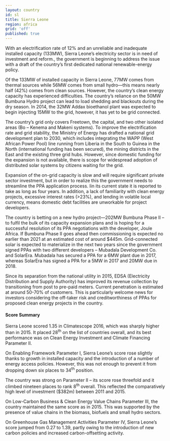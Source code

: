 ```yaml
---
layout: country
id: sl
title: Sierra Leone
region: africa
grid: 'off'
published: true
---
```


With an electrification rate of 12% and an unreliable and inadequate installed capacity (133MW), Sierra Leone’s electricity sector is in need of investment and reform., the government is beginning to address the issue with a draft of the country’s first dedicated national renewable-energy policy.

Of the 133MW of installed capacity in Sierra Leone, 77MW comes from thermal sources while 56MW comes from small hydro—this means nearly half (42%) comes from clean sources. However, the country’s clean energy capacity has experienced difficulties. The country’s reliance on the 50MW Bumbuna Hydro project can lead to load shedding and blackouts during the dry season. In 2014, the 32MW Addax bioethanol plant was expected to begin injecting 15MW to the grid, however, it has yet to be grid connected.

The country’s grid only covers Freetown, the capital, and two other isolated areas (Bo – Kenema and Makeni systems). To improve the electrification rate and grid stability, the Ministry of Energy has drafted a national grid development plan to 2030, which includes integrating the WAPP (West African Power Pool) line running from Liberia in the South to Guinea in the North (international funding has been secured), the mining districts in the East and the existing three grid hubs. However, since domestic funding for the expansion is not available, there is scope for widespread adoption of distributed solar systems by citizens waiting for the grid.

Expansion of the on-grid capacity is slow and will require significant private sector investment, but in order to realize this the government needs to streamline the PPA application process. Iin its current state it is reported to take as long as four years. In addition, a lack of familiarity with clean energy projects, excessive interest rates (>23%), and lending in volatile local currency, means domestic debt facilities are unworkable for project developers.

The country is betting on a new hydro project—202MW Bumbuna Phase II – to fulfil the bulk of its capacity expansion plans and is hoping for a successful resolution of its PPA negotiations with the developer, Joule Africa. If Bumbuna Phase II goes ahead then commissioning is expected no earlier than 2021 at an estimated cost of around $445m. Grid-connected solar is expected to materialize in the next two years since the government signed PPAs with two different developers – Mubadala Development Co. and SolarEra. Mubadala has secured a PPA for a 6MW plant due in 2017, whereas SolarEra has signed a PPA for a 5MW in 2017 and 20MW due in 2018.

Since its separation from the national utility in 2015, EDSA (Electricity Distribution and Supply Authority) has improved its revenue collection by transitioning from post to pre-paid meters. Current penetration is estimated at around 50-70% of customers. This is particularly welcome news for investors considering the off-taker risk and creditworthiness of PPAs for proposed clean energy projects in the country.


#### Score Summary

Sierra Leone scored 1.35 in Climatescope 2016, which was sharply higher than in 2015. It placed 28<sup>th</sup> on the list of countries overall, and its best performance was on Clean Energy Investment and Climate Financing Parameter II.

On Enabling Framework Parameter I, Sierra Leone’s score rose slightly thanks to growth in installed capacity and the introduction of a number of energy access policies. However, this was not enough to prevent it from dropping down six places to 34<sup>th</sup> position.

The country was strong on Parameter II – its score rose threefold and it climbed nineteen places to rank 8<sup>th</sup> overall. This reflected the comparatively high level of investment ($382m) between 2011 and 2015.

On Low-Carbon Business & Clean Energy Value Chains Parameter III, the country maintained the same score as in 2015. This was supported by the presence of value chains in the biomass, biofuels and small hydro sectors.

On Greenhouse Gas Management Activities Parameter IV, Sierra Leone’s score jumped from 0.27 to 1.39, partly owing to the introduction of new carbon policies and increased carbon-offsetting activity.


